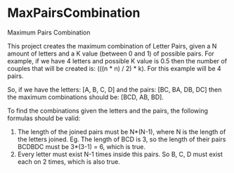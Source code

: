 # MaxPairsCombination
Maximum Pairs Combination 

This project creates the maximum combination of Letter Pairs, given a N amount of letters and a K value (between 0 and 1) of possible pairs. 
For example, if we have 4 letters and possible K value is 0.5 then the number of couples that will be created is:  (((n * n) / 2) * k). 
For this example will be 4 pairs.

So, if we have the letters: [A, B, C, D]  and the pairs: [BC, BA, DB, DC] then the maximum combinations should be: [BCD, AB, BD].

To find the combinations given the letters and the pairs, the following formulas should be valid:
1. The length of the joined pairs must be N*(N-1), where N is the length of the letters joined.
Eg. The length of BCD is 3, so the length of their pairs BCDBDC must be 3*(3-1) = 6, which is true.
2. Every letter must exist N-1 times inside this pairs. So B, C, D must exist each on 2 times, which is also true.

